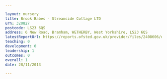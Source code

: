 ```yaml
---

layout: nursery
title: Brook Babes - Streamside Cottage LTD
urn: 320827
postcode: LS23 6QS
address: 6 New Road, Bramham, WETHERBY, West Yorkshire, LS23 6QS
latestReportUrl: https://reports.ofsted.gov.uk/provider/files/2408606/urn/320827.pdf
teaching: 0
development: 0
leadership: 1
outcomes: 0
overall: 1
date: 28/11/2013

---
```

